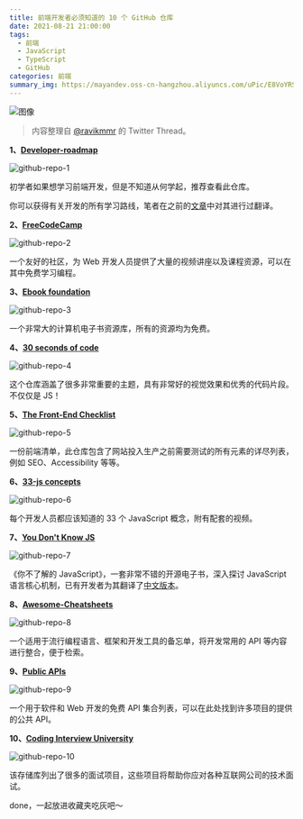 ```yaml
---
title: 前端开发者必须知道的 10 个 GitHub 仓库
date: 2021-08-21 21:00:00
tags: 
  - 前端
  - JavaScript
  - TypeScript
  - GitHub
categories: 前端
summary_img: https://mayandev.oss-cn-hangzhou.aliyuncs.com/uPic/E8VoYRSVkAQxVwM.jpeg
---
```


![图像](https://mayandev.oss-cn-hangzhou.aliyuncs.com/uPic/E8VoYRSVkAQxVwM.jpeg)


> 内容整理自 [@ravikmmr](https://twitter.com/ravikmmr) 的 Twitter Thread。

**1、[Developer-roadmap](https://github.com/kamranahmedse/developer-roadmap)**

![github-repo-1](https://mayandev.oss-cn-hangzhou.aliyuncs.com/uPic/github-repo-1.png)

初学者如果想学习前端开发，但是不知道从何学起，推荐查看此仓库。

你可以获得有关开发的所有学习路线，笔者在之前的[文章](https://mp.weixin.qq.com/s/KItesrF9ajWuOGU2SUIK3A)中对其进行过翻译。

**2、[FreeCodeCamp](https://github.com/freeCodeCamp/freeCodeCamp)**

![github-repo-2](https://mayandev.oss-cn-hangzhou.aliyuncs.com/uPic/github-repo-2.png)

一个友好的社区，为 Web 开发人员提供了大量的视频讲座以及课程资源，可以在其中免费学习编程。

**3、[Ebook foundation](https://github.com/EbookFoundation/free-programming-books)**

![github-repo-3](https://mayandev.oss-cn-hangzhou.aliyuncs.com/uPic/github-repo-3.png)

一个非常大的计算机电子书资源库，所有的资源均为免费。

**4、[30 seconds of code](https://github.com/30-seconds/30-seconds-of-code)**

![github-repo-4](https://mayandev.oss-cn-hangzhou.aliyuncs.com/uPic/github-repo-4.png)

这个仓库涵盖了很多非常重要的主题，具有非常好的视觉效果和优秀的代码片段。不仅仅是 JS！

**5、[The Front-End Checklist](https://github.com/thedaviddias/Front-End-Checklist)**

![github-repo-5](https://mayandev.oss-cn-hangzhou.aliyuncs.com/uPic/github-repo-5.png)

一份前端清单，此仓库包含了网站投入生产之前需要测试的所有元素的详尽列表，例如 SEO、Accessibility 等等。

**6、[33-js concepts](https://github.com/leonardomso/33-js-concepts)**

![github-repo-6](https://mayandev.oss-cn-hangzhou.aliyuncs.com/uPic/github-repo-6.png)

每个开发人员都应该知道的 33 个 JavaScript 概念，附有配套的视频。

**7、[You Don't Know JS](https://github.com/getify/You-Dont-Know-JS)**

![github-repo-7](https://mayandev.oss-cn-hangzhou.aliyuncs.com/uPic/github-repo-7.png)

《你不了解的 JavaScript》，一套非常不错的开源电子书，深入探讨 JavaScript 语言核心机制，已有开发者为其翻译了[中文版本](https://github.com/JoeHetfield/You-Dont-Know-JS)。

**8、[Awesome-Cheatsheets](https://github.com/LeCoupa/awesome-cheatsheets)**

![github-repo-8](https://mayandev.oss-cn-hangzhou.aliyuncs.com/uPic/github-repo-8.png)

一个适用于流行编程语言、框架和开发工具的备忘单，将开发常用的 API 等内容进行整合，便于检索。

**9、[Public APIs](https://github.com/public-apis/public-apis)**

![github-repo-9](https://mayandev.oss-cn-hangzhou.aliyuncs.com/uPic/github-repo-9.png)

一个用于软件和 Web 开发的免费 API 集合列表，可以在此处找到许多项目的提供的公共 API。

**10、[Coding Interview University](https://github.com/jwasham/coding-interview-university)**

![github-repo-10](https://mayandev.oss-cn-hangzhou.aliyuncs.com/uPic/github-repo-10.png)

该存储库列出了很多的面试项目，这些项目将帮助你应对各种互联网公司的技术面试。

done，一起放进收藏夹吃灰吧～